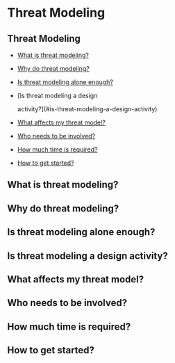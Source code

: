 # Threat Modeling

## Threat Modeling

* [What is threat modeling?](threat_modeling.md#what-is-threat-modeling)
* [Why do threat modeling?](threat_modeling.md#why-do-threat-modeling)
* [Is threat modeling alone enough?](threat_modeling.md#is-threat-modeling-alone-enough)
* \[Is threat modeling a design

  activity?\]\(\#is-threat-modeling-a-design-activity\)

* [What affects my threat model?](threat_modeling.md#what-affects-my-threat-model)
* [Who needs to be involved?](threat_modeling.md#who-needs-to-be-involved)
* [How much time is required?](threat_modeling.md#how-much-time-is-required)
* [How to get started?](threat_modeling.md#how-to-get-started)

## What is threat modeling?

## Why do threat modeling?

## Is threat modeling alone enough?

## Is threat modeling a design activity?

## What affects my threat model?

## Who needs to be involved?

## How much time is required?

## How to get started?


